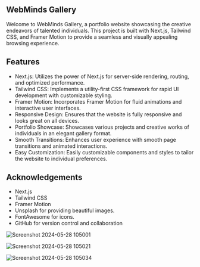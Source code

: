 
## WebMinds Gallery
Welcome to WebMinds Gallery, a portfolio website showcasing the creative endeavors of talented individuals. This project is built with Next.js, Tailwind CSS, and Framer Motion to provide a seamless and visually appealing browsing experience.

## Features
 - Next.js: Utilizes the power of Next.js for server-side rendering, routing, and optimized performance.
 - Tailwind CSS: Implements a utility-first CSS framework for rapid UI development with customizable styling.
 - Framer Motion: Incorporates Framer Motion for fluid animations and interactive user interfaces.
 - Responsive Design: Ensures that the website is fully responsive and looks great on all devices.
 - Portfolio Showcase: Showcases various projects and creative works of individuals in an elegant gallery format.
 - Smooth Transitions: Enhances user experience with smooth page transitions and animated interactions.
 - Easy Customization: Easily customizable components and styles to tailor the website to individual preferences.

## Acknowledgements
 - Next.js
 - Tailwind CSS
 - Framer Motion
 - Unsplash for providing beautiful images.
 - FontAwesome for icons.
 - GitHub for version control and collaboration

![Screenshot 2024-05-28 105001](https://github.com/chirasi99/WebMinds-Gallery/assets/87434721/a1061cea-673a-49a3-8d0f-98490b767c6d)

![Screenshot 2024-05-28 105021](https://github.com/chirasi99/WebMinds-Gallery/assets/87434721/3bd45b40-a3c8-426c-8687-e9cb331bb4d9)

![Screenshot 2024-05-28 105034](https://github.com/chirasi99/WebMinds-Gallery/assets/87434721/eba4dcc9-e9ed-4aaf-8827-68b89058692d)
